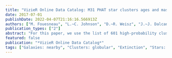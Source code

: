 ```yaml
---
title: "VizieR Online Data Catalog: M31 PHAT star clusters ages and masses (Fouesneau+, 2014)"
date: 2017-07-01
publishDate: 2022-04-07T21:16:16.566913Z
authors: ["M. Fouesneau", "L.~C. Johnson", "D.~R. Weisz", "J.~J. Dalcanton", "E.~F. Bell", "L. Bianchi", "N. Caldwell", "D.~A. Gouliermis", "P. Guhathakurta", "J. Kalirai", "S.~S. Larsen", "H. -W. Rix", "A.~C. Seth", "E.~D. Skillman", "B.~F. Williams"]
publication_types: ["2"]
abstract: "For this paper, we use the list of 601 high-probability cluster candidates from the Johnson et al. (2012, J/ApJ/752/95) Year 1 catalog, which contains integrated photometry through six broadband filters from the UV to the near-infrared: F275W (UV), F336W (U), F475W (g), F814W (I), F110W (J), F160W (H). Clusters were detected by eye, primarily based on the F475W images, and visually classified based on their sizes, shapes, and concentrations as explained in Johnson et al. (2012, J/ApJ/752/95). (1 data file)."
featured: false
publication: "*VizieR Online Data Catalog*"
tags: ["Galaxies: nearby", "Clusters: globular", "Extinction", "Stars: ages", "Stars: masses"]
---
```


